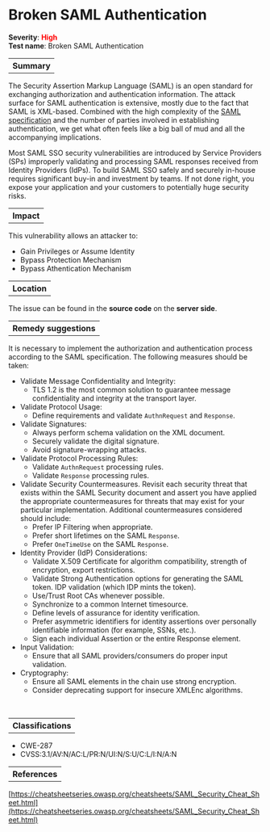 # Broken SAML Authentication

<b>Severity</b>: <b><font color="red">High</font></b><br>
<b>Test name</b>: Broken SAML Authentication

<table id="simple-table">
    <tr>
        <th><strong>Summary</strong></th>
    </tr>
</table>
The Security Assertion Markup Language (SAML) is an open standard for exchanging authorization and authentication information. The attack surface for SAML authentication is extensive, mostly due to the fact that SAML is XML-based. Combined with the high complexity of the <a href="http://docs.oasis-open.org/security/saml/v2.0/saml-profiles-2.0-os.pdf">SAML specification</a> and the number of parties involved in establishing authentication, we get what often feels like a big ball of mud and all the accompanying implications.

 Most SAML SSO security vulnerabilities are introduced by Service Providers (SPs) improperly validating and processing SAML responses received from Identity Providers (IdPs). To build SAML SSO safely and securely in-house requires significant buy-in and investment by teams. If not done right, you expose your application and your customers to potentially huge security risks.

<p>

<table id="simple-table">
    <tr>
        <th><strong>Impact</strong></th>
    </tr>
</table>

This vulnerability allows an attacker to:
* Gain Privileges or Assume Identity
* Bypass Protection Mechanism
* Bypass Athentication Mechanism

<p>

<table id="simple-table">
    <tr>
        <th><strong>Location</strong></th>
    </tr>
</table>

The issue can be found in the **source code** on the **server side**.

<p>

<table id="simple-table">
    <tr>
        <th><strong>Remedy suggestions</strong></th>
    </tr>
</table>

It is necessary to implement the authorization and authentication process according to the SAML specification. The following measures should be taken:
* Validate Message Confidentiality and Integrity:
    * TLS 1.2 is the most common solution to guarantee message confidentiality and integrity at the transport layer.
* Validate Protocol Usage:
    * Define requirements and validate `AuthnRequest` and `Response`.
* Validate Signatures:
    * Always perform schema validation on the XML document. 
    * Securely validate the digital signature.
    * Avoid signature-wrapping attacks.
* Validate Protocol Processing Rules:
    * Validate `AuthnRequest` processing rules.
    * Validate `Response` processing rules.
* Validate Security Countermeasures. Revisit each security threat that exists within the SAML Security document and assert you have applied the appropriate countermeasures for threats that may exist for your particular implementation. Additional countermeasures considered should include:
    * Prefer IP Filtering when appropriate.
    * Prefer short lifetimes on the SAML `Response`.
    * Prefer `OneTimeUse` on the SAML `Response`.
* Identity Provider (IdP) Considerations:
    * Validate X.509 Certificate for algorithm compatibility, strength of encryption, export restrictions.
    * Validate Strong Authentication options for generating the SAML token.
    IDP validation (which IDP mints the token).
    * Use/Trust Root CAs whenever possible.
    * Synchronize to a common Internet timesource.
    * Define levels of assurance for identity verification.
    * Prefer asymmetric identifiers for identity assertions over personally identifiable information (for example, SSNs, etc.).
    * Sign each individual Assertion or the entire Response element.
* Input Validation:
    * Ensure that all SAML providers/consumers do proper input validation.
* Cryptography:
    * Ensure all SAML elements in the chain use strong encryption.
    * Consider deprecating support for insecure XMLEnc algorithms.

<br>

<table id="simple-table">
    <tr>
        <th><strong>Classifications</strong></th>
    </tr>
</table>

* CWE-287
* CVSS:3.1/AV:N/AC:L/PR:N/UI:N/S:U/C:L/I:N/A:N

<p>

<table id="simple-table">
    <tr>
        <th><strong>References</strong></th>
    </tr>
</table>

[https://cheatsheetseries.owasp.org/cheatsheets/SAML_Security_Cheat_Sheet.html](https://cheatsheetseries.owasp.org/cheatsheets/SAML_Security_Cheat_Sheet.html)
